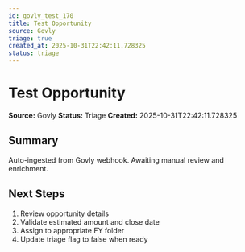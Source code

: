 ```yaml
---
id: govly_test_170
title: Test Opportunity
source: Govly
triage: true
created_at: 2025-10-31T22:42:11.728325
status: triage
---
```


# Test Opportunity

**Source:** Govly
**Status:** Triage
**Created:** 2025-10-31T22:42:11.728325

## Summary

Auto-ingested from Govly webhook. Awaiting manual review and enrichment.

## Next Steps

1. Review opportunity details
2. Validate estimated amount and close date
3. Assign to appropriate FY folder
4. Update triage flag to false when ready
